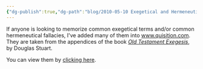 ```yaml
---
{"dg-publish":true,"dg-path":"blog/2010-05-10 Exegetical and Hermeneutical Terms.md","permalink":"/blog/2010-05-10-exegetical-and-hermeneutical-terms/","tags":["exegesis","hermeneutics","vocab"],"noteIcon":"","created":"2010-05-10","updated":""}
---
```



If anyone is looking to memorize common exegetical terms and/or common hermeneutical fallacies, I've added many of them into www.quisition.com.  They are taken from the appendices of the book [_Old Testament Exegesis_](https://www.amazon.com/Old-Testament-Exegesis-Handbook-Students/dp/0664233449), by Douglas Stuart.

You can view them by [clicking here](https://quisition.com/library/pack/1142/ote-exegetical-terms/).

